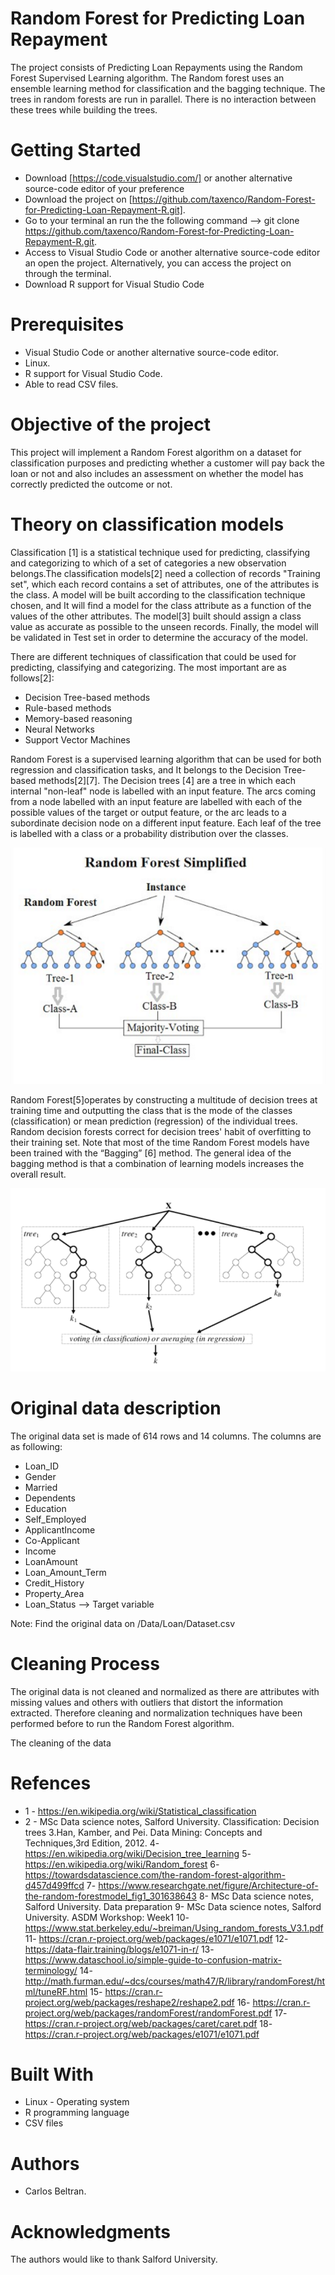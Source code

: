 # Random Forest for Predicting Loan Repayment

The project consists of Predicting Loan Repayments using the Random Forest Supervised Learning algorithm. The Random forest uses an ensemble learning method for classification and the bagging technique. The trees in random forests are run in parallel. There is no interaction between these trees while building the trees.

# Getting Started

* Download [https://code.visualstudio.com/] or another alternative source-code editor of your preference
* Download the project on [https://github.com/taxenco/Random-Forest-for-Predicting-Loan-Repayment-R.git].
* Go to your terminal an run the the following command --> git clone https://github.com/taxenco/Random-Forest-for-Predicting-Loan-Repayment-R.git.
* Access to Visual Studio Code or another alternative source-code editor an open the project. Alternatively, you can access the project on through the terminal.
* Download R support for Visual Studio Code

# Prerequisites

* Visual Studio Code or another alternative source-code editor.
* Linux.
* R support for Visual Studio Code.
* Able to read CSV files.


# Objective of the project 

This project will implement a Random Forest algorithm on a dataset for classification purposes and predicting whether a customer will pay back the loan or not and also includes an assessment on whether the model has correctly predicted the outcome or not. 

# Theory on classification models

Classification [1] is a statistical technique used for predicting, classifying and categorizing to
which of a set of categories a new observation belongs.The classification models[2] need a collection of 
records "Training set", which each record contains a set of attributes, one of the attributes is the class. 
A model will be built according to the classification technique chosen, and It will find a model for the class attribute 
as a function of the values of the other attributes. The model[3] built should assign a class value as accurate as possible to 
the unseen records. Finally, the model will be validated in Test set  in order to determine the accuracy of the model.

There are different techniques of classification that could be used for predicting, classifying
and categorizing. The most important are as follows[2]:

* Decision Tree-based methods
* Rule-based methods
* Memory-based reasoning
* Neural Networks
* Support Vector Machines

Random Forest is a supervised learning algorithm that can be used for both regression and
classification tasks, and It belongs to the Decision Tree-based methods[2][7]. The Decision
trees [4] are a tree in which each internal "non-leaf" node is labelled with an input feature. The
arcs coming from a node labelled with an input feature are labelled with each of the possible
values of the target or output feature, or the arc leads to a subordinate decision node on a
different input feature. Each leaf of the tree is labelled with a class or a probability distribution
over the classes.

<img src="./rf.png" alt="Random Forest schema"/>


Random Forest[5]operates by constructing a multitude of decision trees at training time and
outputting the class that is the mode of the classes (classification) or mean prediction
(regression) of the individual trees. Random decision forests correct for decision trees' habit of
overfitting to their training set. Note that most of the time Random Forest models have been trained
with the “Bagging” [6] method. The general idea of the bagging method is that a combination of learning models
increases the overall result.

<img src="./rf2.png" alt="Random Forest schema 2"/>



# Original data description

The original data set is made of 614 rows and 14 columns. The columns are as following:

* Loan_ID
* Gender
* Married
* Dependents
* Education
* Self_Employed
* ApplicantIncome
* Co-Applicant
* Income
* LoanAmount
* Loan_Amount_Term
* Credit_History
* Property_Area
* Loan_Status --> Target variable

 Note: Find the original data on /Data/Loan/Dataset.csv

# Cleaning Process 

The original data is not cleaned and normalized as there are attributes with missing values and others with outliers that distort the information extracted. Therefore cleaning and normalization techniques have been performed before to run the Random Forest algorithm.

The cleaning of the data 

# Refences

* 1 - https://en.wikipedia.org/wiki/Statistical_classification
* 2 - MSc Data science notes, Salford University. Classification: Decision trees
3.Han, Kamber, and Pei. Data Mining: Concepts and Techniques,3rd Edition, 2012.
4- https://en.wikipedia.org/wiki/Decision_tree_learning
5- https://en.wikipedia.org/wiki/Random_forest
6- https://towardsdatascience.com/the-random-forest-algorithm-d457d499ffcd
7- https://www.researchgate.net/figure/Architecture-of-the-random-forestmodel_fig1_301638643
8- MSc Data science notes, Salford University. Data preparation
9- MSc Data science notes, Salford University. ASDM Workshop: Week1
10- https://www.stat.berkeley.edu/~breiman/Using_random_forests_V3.1.pdf
11- https://cran.r-project.org/web/packages/e1071/e1071.pdf
12- https://data-flair.training/blogs/e1071-in-r/
13- https://www.dataschool.io/simple-guide-to-confusion-matrix-terminology/
14- http://math.furman.edu/~dcs/courses/math47/R/library/randomForest/html/tuneRF.html
15- https://cran.r-project.org/web/packages/reshape2/reshape2.pdf
16- https://cran.r-project.org/web/packages/randomForest/randomForest.pdf
17- https://cran.r-project.org/web/packages/caret/caret.pdf
18- https://cran.r-project.org/web/packages/e1071/e1071.pdf


# Built With

* Linux - Operating system
* R programming language
* CSV files

# Authors

- Carlos Beltran.

# Acknowledgments

The authors would like to thank Salford University.